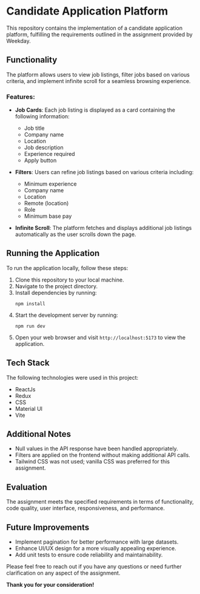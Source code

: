 # Candidate Application Platform

This repository contains the implementation of a candidate application platform, fulfilling the requirements outlined in the assignment provided by Weekday.

## Functionality

The platform allows users to view job listings, filter jobs based on various criteria, and implement infinite scroll for a seamless browsing experience.

### Features:

- **Job Cards**: Each job listing is displayed as a card containing the following information:
  - Job title
  - Company name
  - Location
  - Job description
  - Experience required
  - Apply button
- **Filters**: Users can refine job listings based on various criteria including:

  - Minimum experience
  - Company name
  - Location
  - Remote (location)
  - Role
  - Minimum base pay

- **Infinite Scroll**: The platform fetches and displays additional job listings automatically as the user scrolls down the page.

## Running the Application

To run the application locally, follow these steps:

1. Clone this repository to your local machine.
2. Navigate to the project directory.
3. Install dependencies by running:
   ```
   npm install
   ```
4. Start the development server by running:
   ```
   npm run dev
   ```
5. Open your web browser and visit `http://localhost:5173` to view the application.

## Tech Stack

The following technologies were used in this project:

- ReactJs
- Redux
- CSS
- Material UI
- Vite

## Additional Notes

- Null values in the API response have been handled appropriately.
- Filters are applied on the frontend without making additional API calls.
- Tailwind CSS was not used; vanilla CSS was preferred for this assignment.

## Evaluation

The assignment meets the specified requirements in terms of functionality, code quality, user interface, responsiveness, and performance.

## Future Improvements

- Implement pagination for better performance with large datasets.
- Enhance UI/UX design for a more visually appealing experience.
- Add unit tests to ensure code reliability and maintainability.

Please feel free to reach out if you have any questions or need further clarification on any aspect of the assignment.

**Thank you for your consideration!**

